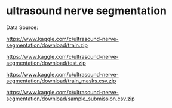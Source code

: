 # ultrasound nerve segmentation 

Data Source:

https://www.kaggle.com/c/ultrasound-nerve-segmentation/download/train.zip

https://www.kaggle.com/c/ultrasound-nerve-segmentation/download/test.zip

https://www.kaggle.com/c/ultrasound-nerve-segmentation/download/train_masks.csv.zip

https://www.kaggle.com/c/ultrasound-nerve-segmentation/download/sample_submission.csv.zip
